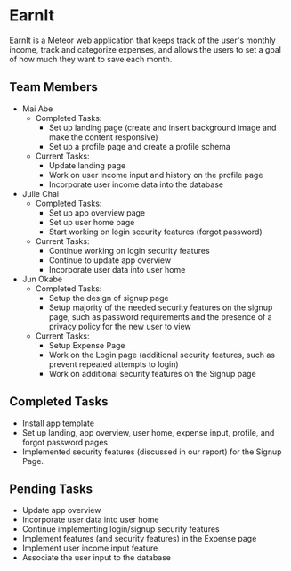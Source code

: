 # EarnIt

EarnIt is a Meteor web application that keeps track of the user's monthly income, track and categorize expenses, and allows the users to set a goal of how much they want to save each month.

## Team Members
* Mai Abe
  * Completed Tasks:
    * Set up landing page (create and insert background image and make the content responsive)
    * Set up a profile page and create a profile schema
  * Current Tasks:
    * Update landing page
    * Work on user income input and history on the profile page
    * Incorporate user income data into the database
* Julie Chai
  * Completed Tasks:
    * Set up app overview page
    * Set up user home page
    * Start working on login security features (forgot password)
  * Current Tasks:
    * Continue working on login security features
    * Continue to update app overview
    * Incorporate user data into user home
* Jun Okabe
  * Completed Tasks:
    * Setup the design of signup page
    * Setup majority of the needed security features on the signup page, such as password requirements and the presence of a privacy policy for the new user to view
  * Current Tasks:
    * Setup Expense Page
    * Work on the Login page (additional security features, such as prevent repeated attempts to login)
    * Work on additional security features on the Signup page

## Completed Tasks

* Install app template 
* Set up landing, app overview, user home, expense input, profile, and forgot password pages
* Implemented security features (discussed in our report) for the Signup Page.

## Pending Tasks

* Update app overview
* Incorporate user data into user home
* Continue implementing login/signup security features
* Implement features (and security features) in the Expense page
* Implement user income input feature
* Associate the user input to the database

